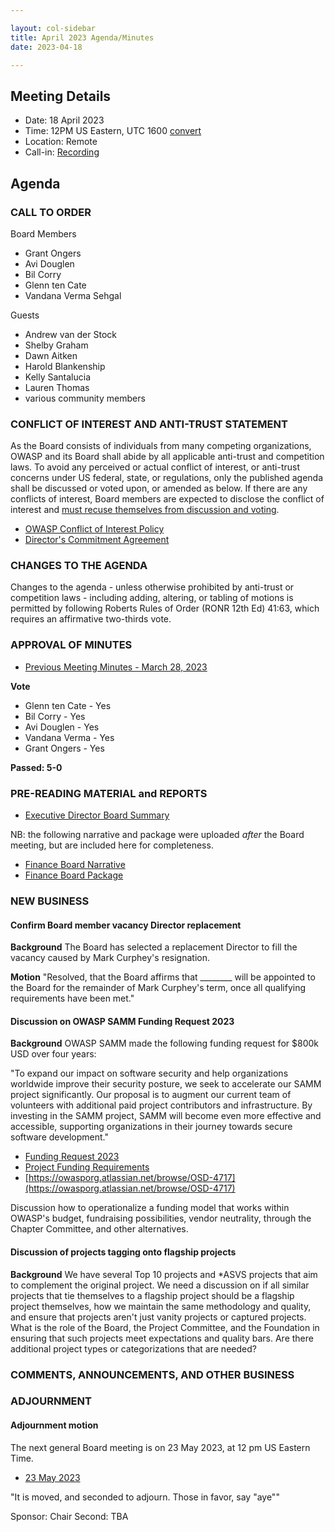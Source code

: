 ```yaml
---

layout: col-sidebar
title: April 2023 Agenda/Minutes 
date: 2023-04-18

---
```


## Meeting Details

- Date: 18 April 2023
- Time: 12PM US Eastern, UTC 1600 [convert](https://www.timeanddate.com/worldclock/meetingdetails.html?year=2023&month=04&day=18&hour=16&min=0&sec=0&p1=398&p2=16&p3=110&p4=197&p5=217&p6=136&p7=179&p8=438)
- Location: Remote
- Call-in: [Recording](https://drive.google.com/file/d/10W31uv8QmH5VIgoBtuUGI2Gv-j4nPIMp/view?usp=sharing)

## Agenda

### CALL TO ORDER

Board Members
- Grant Ongers
- Avi Douglen
- Bil Corry
- Glenn ten Cate
- Vandana Verma Sehgal

Guests
- Andrew van der Stock
- Shelby Graham
- Dawn Aitken
- Harold Blankenship
- Kelly Santalucia
- Lauren Thomas
- various community members


### CONFLICT OF INTEREST AND ANTI-TRUST STATEMENT

As the Board consists of individuals from many competing organizations, OWASP and its Board shall abide by all applicable anti-trust and competition laws. To avoid any perceived or actual conflict of interest, or anti-trust concerns under US federal, state, or regulations, only the published agenda shall be discussed or voted upon, or amended as below. If there are any conflicts of interest, Board members are expected to disclose the conflict of interest and [must recuse themselves from discussion and voting](https://owasp.org/www-policy/legal/bylaws#section-702-disclosure-required).

- [OWASP Conflict of Interest Policy](https://owasp.org/www-policy/operational/conflict-of-interest)
- [Director's Commitment Agreement](https://owasp.org/www-policy/legal/directors-committment-agreement)

### CHANGES TO THE AGENDA

Changes to the agenda - unless otherwise prohibited by anti-trust or competition laws - including adding, altering, or tabling of motions is permitted by following Roberts Rules of Order (RONR 12th Ed) 41:63, which requires an affirmative two-thirds vote.

### APPROVAL OF MINUTES

- [Previous Meeting Minutes - March 28, 2023](/www-board/meetings-historical/202303)

**Vote**
- Glenn ten Cate - Yes
- Bil Corry - Yes
- Avi Douglen - Yes
- Vandana Verma - Yes
- Grant Ongers - Yes

**Passed:  5-0**

### PRE-READING MATERIAL and REPORTS

- [Executive Director Board Summary](https://docs.google.com/presentation/d/1_52HxREC_y0mkeS9cesDy1nS2hkoIx4nTJ3qTNffueM/edit?usp=sharing)

NB: the following narrative and package were uploaded *after* the Board meeting, but are included here for completeness.

- [Finance Board Narrative](/www-board/attachments/202303-finance-narrative.docx)
- [Finance Board Package](/www-board/attachments/202303-finance-package.xlsx)

### NEW BUSINESS

#### Confirm Board member vacancy Director replacement

**Background** The Board has selected a replacement Director to fill the vacancy caused by Mark Curphey's resignation.

**Motion** "Resolved, that the Board affirms that ________ will be appointed to the Board for the remainder of Mark Curphey's term, once all qualifying requirements have been met."

#### Discussion on OWASP SAMM Funding Request 2023

**Background** OWASP SAMM made the following funding request for $800k USD over four years:

"To expand our impact on software security and help organizations worldwide improve their security posture, we seek to accelerate our SAMM project significantly. Our proposal is to augment our current team of volunteers with additional paid project contributors and infrastructure. By investing in the SAMM project, SAMM will become even more effective and accessible, supporting organizations in their journey towards secure software development."

- [Funding Request 2023](/www-board/attachments/SAMM%20Grant%20Request%202023.pdf)
- [Project Funding Requirements](https://docs.google.com/spreadsheets/d/10zSKG3C06njOZqtkojWYq-n1TvOjxmGTdfmlajOQPrI/edit#gid=0)
- [https://owasporg.atlassian.net/browse/OSD-4717](https://owasporg.atlassian.net/browse/OSD-4717)

Discussion how to operationalize a funding model that works within OWASP's budget, fundraising possibilities, vendor neutrality, through the Chapter Committee, and other alternatives.

#### Discussion of projects tagging onto flagship projects

**Background** We have several Top 10 projects and *ASVS projects that aim to complement the original project. We need a discussion on if all similar projects that tie themselves to a flagship project should be a flagship project themselves, how we maintain the same methodology and quality, and ensure that projects aren't just vanity projects or captured projects. What is the role of the Board, the Project Committee, and the Foundation in ensuring that such projects meet expectations and quality bars. Are there additional project types or categorizations that are needed?

### COMMENTS, ANNOUNCEMENTS, AND OTHER BUSINESS

### ADJOURNMENT

#### Adjournment motion

The next general Board meeting is on 23 May 2023, at 12 pm US Eastern Time.

- [23 May 2023](https://owasp.org/www-board/meetings/202305.html)

"It is moved, and seconded to adjourn. Those in favor, say "aye""

Sponsor: Chair
Second: TBA
